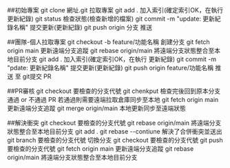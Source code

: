 ##初始專案
	git clone 網址.git						拉取專案
	git add . 								加入索引(確定索引OK，在執行 更新紀錄)
	git status								檢查狀態(檢查新增的檔案)
	git commit -m "update: 更新紀錄名稱"	提交更新(更新紀錄)
	git push origin 分支					推送


##團隊-個人拉取專案
	git checkout -b feature/功能名稱		創建分支
	git fetch origin main					更新遠端分支追蹤
	git rebase origin/main					將遠端分支狀態整合至本地目前分支
	git add .								加入索引(確定索引OK，在執行 更新紀錄)
	git commit -m "pdate: 更新紀錄名稱"		提交更新(更新紀錄)
	git push origin feature/功能名稱		推送
	至 git提交 PR


##PR審核
	git checkout 							要檢查的分支代號
	git chenkput 							檢查完後回到原本分支
	通過 or 不通過 PR
	若通過則需要遠端拉取倉庫同步至本地
	git fetch origin main					更新遠端分支追蹤
	git merge origin/main					本地更新同步至遠端狀態


##解決衝突
	git checkout 要檢查的分支代號
	git rebase origin/main					將遠端分支狀態整合至本地目前分支
	git add .
	git rebase --contiune					解決了合併衝突並送出
	git branch 要檢查的分支代號				切換分支
	git checkout 要檢查的分支代號
	git push 要檢查的分支代號
	git fetch origin main					更新遠端分支追蹤
	git rebase origin/main					將遠端分支狀態整合至本地目前分支
